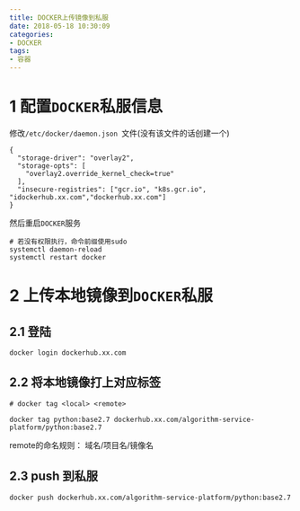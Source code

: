 ```yaml
---
title: DOCKER上传镜像到私服
date: 2018-05-18 10:30:09
categories:
- DOCKER
tags:
- 容器
---  
```



# 1 配置`DOCKER`私服信息  
修改`/etc/docker/daemon.json
`文件(没有该文件的话创建一个)  
```
{
  "storage-driver": "overlay2",
  "storage-opts": [
    "overlay2.override_kernel_check=true"
  ],
  "insecure-registries": ["gcr.io", "k8s.gcr.io", "idockerhub.xx.com","dockerhub.xx.com"]
}

```

然后重启`DOCKER`服务  

```
# 若没有权限执行，命令前缀使用sudo
systemctl daemon-reload
systemctl restart docker
```

# 2 上传本地镜像到`DOCKER`私服  

## 2.1 登陆  
`docker login dockerhub.xx.com`

## 2.2 将本地镜像打上对应标签  

```
# docker tag <local> <remote> 

docker tag python:base2.7 dockerhub.xx.com/algorithm-service-platform/python:base2.7
```

 
remote的命名规则： 域名/项目名/镜像名

## 2.3 push 到私服
```
docker push dockerhub.xx.com/algorithm-service-platform/python:base2.7
```